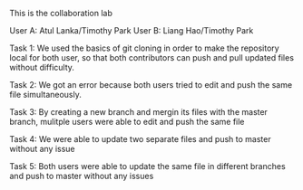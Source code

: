 This is the collaboration lab

User A: Atul Lanka/Timothy Park
User B: Liang Hao/Timothy Park

Task 1: We used the basics of git cloning in order to make the repository local for both user, so that both contributors can push and pull updated files without difficulty. 

Task 2: We got an error because both users tried to edit and push the same file simultaneously.  

Task 3: By creating a new branch and mergin its files with the master branch, mulitple users were able to edit and push the same file 

Task 4: We were able to update two separate files and push to master without any issue 

Task 5: Both users were able to update the same file in different branches and push to master without any issues 


